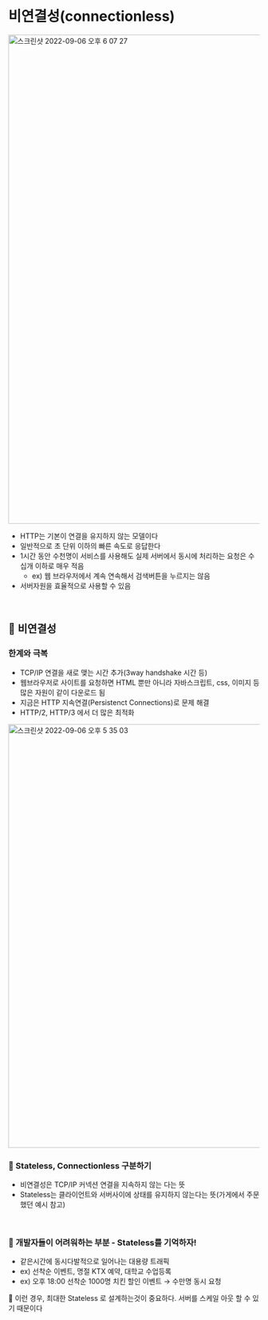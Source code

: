 # 비연결성(connectionless)

<img width="981" alt="스크린샷 2022-09-06 오후 6 07 27" src="https://user-images.githubusercontent.com/101084642/188595128-d544b4f4-a379-4875-af98-904448f91e4f.png">

- HTTP는 기본이 연결을 유지하지 않는 모델이다
- 일반적으로 초 단위 이하의 빠른 속도로 응답한다
- 1시간 동안 수천명이 서비스를 사용해도 실제 서버에서 동시에 처리하는 요청은 수십개 이하로 매우 적음
  -  ex) 웹 브라우저에서 계속 연속해서 검색버튼을 누르지는 않음
- 서버자원을 효율적으로 사용할 수 있음

<br>

##  🔎 비연결성
### 한계와 극복
- TCP/IP 연결을 새로 맺는 시간 추가(3way handshake 시간 등)
- 웹브라우저로 사이트를 요청하면 HTML 뿐만 아니라 자바스크립트, css, 이미지 등 많은 자원이 같이 다운로드 됨
- 지금은 HTTP 지속연결(Persistenct Connections)로 문제 해결
- HTTP/2, HTTP/3 에서 더 많은 최적화

<img width="850" alt="스크린샷 2022-09-06 오후 5 35 03" src="https://user-images.githubusercontent.com/101084642/188587798-25a583ca-e002-487a-97af-07b8ea847fe9.png">

<br>

### 📌 Stateless, Connectionless 구분하기
- 비연결성은 TCP/IP 커넥션 연결을 지속하지 않는 다는 뜻
- Stateless는 클라이언트와 서버사이에 상태를 유지하지 않는다는 뜻(가게에서 주문했던 예시 참고)

<br>

###  🔎 개발자들이 어려워하는 부분 - Stateless를 기억하자!
- 같은시간에 동시다발적으로 일어나는 대용량 트래픽
- ex) 선착순 이벤트, 명절 KTX 예약, 대학교 수업등록
- ex) 오후 18:00 선착순 1000명 치킨 할인 이벤트 → 수만명 동시 요청

🌟 이런 경우, 최대한 Stateless 로 설계하는것이 중요하다. 서버를 스케일 아웃 할 수 있기 때문이다

